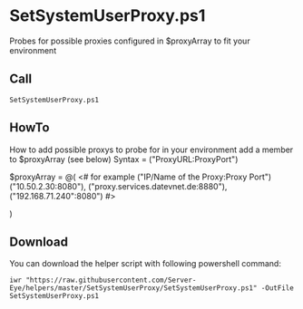 # SetSystemUserProxy.ps1

Probes for possible proxies configured in $proxyArray to fit your environment

## Call
```
SetSystemUserProxy.ps1
```

## HowTo
   How to add possible proxys to probe for in your environment
   add a member to $proxyArray (see below)
   Syntax = ("ProxyURL:ProxyPort")

   $proxyArray = @(
    <#
    for example ("IP/Name of the Proxy:Proxy Port")
    ("10.50.2.30:8080"),
    ("proxy.services.datevnet.de:8880"),
    ("192.168.71.240":8080")
    #>
   
)

## Download

You can download the helper script with following powershell command:
```
iwr "https://raw.githubusercontent.com/Server-Eye/helpers/master/SetSystemUserProxy/SetSystemUserProxy.ps1" -OutFile SetSystemUserProxy.ps1
```


